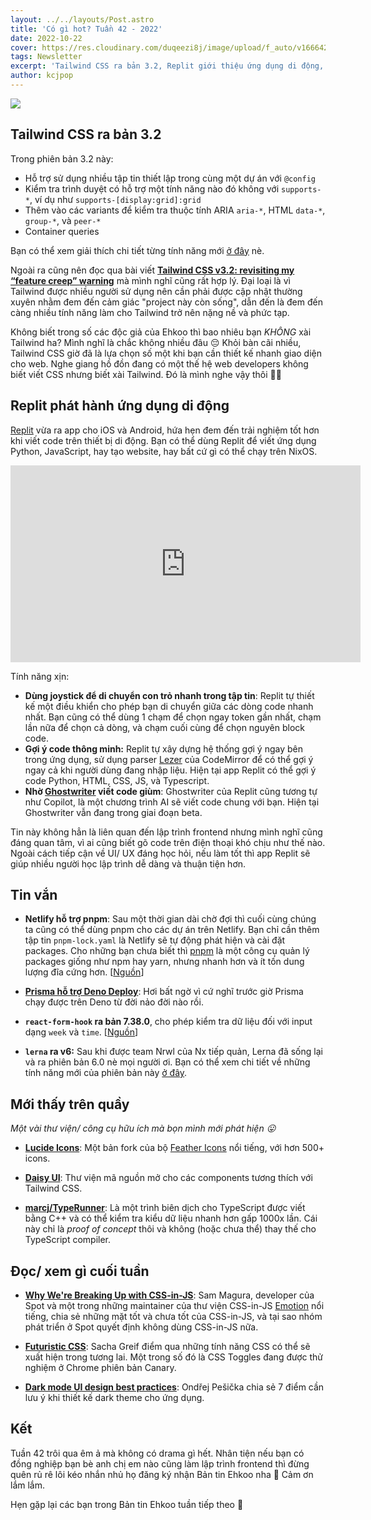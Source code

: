```yaml
---
layout: ../../layouts/Post.astro
title: 'Có gì hot? Tuần 42 - 2022'
date: 2022-10-22
cover: https://res.cloudinary.com/duqeezi8j/image/upload/f_auto/v1666423264/ehkoo/newsletters/w42-2022.png
tags: Newsletter
excerpt: 'Tailwind CSS ra bản 3.2, Replit giới thiệu ứng dụng di động, và một vài tin vắn khác'
author: kcjpop
---
```


![](https://res.cloudinary.com/duqeezi8j/image/upload/f_auto/v1666423264/ehkoo/newsletters/w42-2022.png)

## Tailwind CSS ra bản 3.2

Trong phiên bản 3.2 này:

- Hỗ trợ sử dụng nhiều tập tin thiết lập trong cùng một dự án với `@config`
- Kiểm tra trình duyệt có hỗ trợ một tính năng nào đó không với `supports-*`, ví dụ như `supports-[display:grid]:grid`
- Thêm vào các variants để kiểm tra thuộc tính ARIA `aria-*`, HTML `data-*`, `group-*`, và `peer-*`
- Container queries

Bạn có thể xem giải thích chi tiết từng tính năng mới [ở đây](https://tailwindcss.com/blog/tailwindcss-v3-2) nè.

Ngoài ra cũng nên đọc qua bài viết [**Tailwind CSS v3.2: revisiting my “feature creep” warning**](https://www.brycewray.com/posts/2022/10/tailwind-css-v3-2-revisiting-feature-creep-warning/) mà mình nghĩ cũng rất hợp lý. Đại loại là vì Tailwind được nhiều người sử dụng nên cần phải được cập nhật thường xuyên nhằm đem đến cảm giác "project này còn sống", dẫn đến là đem đến càng nhiều tính năng làm cho Tailwind trở nên nặng nề và phức tạp.

Không biết trong số các độc giả của Ehkoo thì bao nhiêu bạn _KHÔNG_ xài Tailwind ha? Mình nghĩ là chắc không nhiều đâu 😔 Khỏi bàn cãi nhiều, Tailwind CSS giờ đã là lựa chọn số một khi bạn cần thiết kế nhanh giao diện cho web. Nghe giang hồ đồn đang có một thế hệ web developers không biết viết CSS nhưng biết xài Tailwind. Đó là mình nghe vậy thôi 🤷‍♂️

## Replit phát hành ứng dụng di động

[Replit](https://blog.replit.com/mobile-app) vừa ra app cho iOS và Android, hứa hẹn đem đến trải nghiệm tốt hơn khi viết code trên thiết bị di động. Bạn có thể dùng Replit để viết ứng dụng Python, JavaScript, hay tạo website, hay bất cứ gì có thể chạy trên NixOS.

<iframe width="560" height="315" src="https://www.youtube-nocookie.com/embed/Cmq3TrS3ccU" title="YouTube video player" frameborder="0" allow="accelerometer; autoplay; clipboard-write; encrypted-media; gyroscope; picture-in-picture" allowfullscreen></iframe>

Tính năng xịn:

- **Dùng joystick để di chuyển con trỏ nhanh trong tập tin**: Replit tự thiết kế một điều khiển cho phép bạn di chuyển giữa các dòng code nhanh nhất. Bạn cũng có thể dùng 1 chạm để chọn ngay token gần nhất, chạm lần nữa để chọn cả dòng, và chạm cuối cùng để chọn nguyên block code.
- **Gợi ý code thông minh:** Replit tự xây dựng hệ thống gợi ý ngay bên trong ứng dụng, sử dụng parser [Lezer](https://lezer.codemirror.net/) của CodeMirror để có thể gợi ý ngay cả khi người dùng đang nhập liệu. Hiện tại app Replit có thể gợi ý code Python, HTML, CSS, JS, và Typescript.
- **Nhờ [Ghostwriter](https://blog.replit.com/ai) viết code giùm**: Ghostwriter của Replit cũng tương tự như Copilot, là một chương trình AI sẽ viết code chung với bạn. Hiện tại Ghostwriter vẫn đang trong giai đoạn beta.

Tin này không hẳn là liên quan đến lập trình frontend nhưng mình nghĩ cũng đáng quan tâm, vì ai cũng biết gõ code trên điện thoại khó chịu như thế nào. Ngoài cách tiếp cận về UI/ UX đáng học hỏi, nếu làm tốt thì app Replit sẽ giúp nhiều người học lập trình dễ dàng và thuận tiện hơn.

## Tin vắn

- **Netlify hỗ trợ pnpm**: Sau một thời gian dài chờ đợi thì cuối cùng chúng ta cũng có thể dùng pnpm cho các dự án trên Netlify. Bạn chỉ cần thêm tập tin `pnpm-lock.yaml` là Netlify sẽ tự động phát hiện và cài đặt packages. Cho những bạn chưa biết thì [pnpm](https://pnpm.io) là một công cụ quản lý packages giống như npm hay yarn, nhưng nhanh hơn và ít tốn dung lượng đĩa cứng hơn. [[Nguồn](https://www.netlify.com/blog/how-to-use-pnpm-with-netlify-build/)]

- [**Prisma hỗ trợ Deno Deploy**](https://www.prisma.io/docs/guides/deployment/deployment-guides/deploying-to-deno-deploy): Hơi bất ngờ vì cứ nghĩ trước giờ Prisma chạy được trên Deno từ đời nảo đời nào rồi.

- **`react-form-hook` ra bản 7.38.0**, cho phép kiểm tra dữ liệu đối với input dạng `week` và `time`. [[Nguồn](https://github.com/react-hook-form/react-hook-form/releases/tag/v7.38.0)]

- **`lerna` ra v6:** Sau khi được team Nrwl của Nx tiếp quản, Lerna đã sống lại và ra phiên bản 6.0 nè mọi người ơi. Bạn có thể xem chi tiết về những tính năng mới của phiên bản này [ở đây](https://blog.nrwl.io/lerna-reborn-whats-new-in-v6-10aec6e9091c).

## Mới thấy trên quầy

_Một vài thư viện/ công cụ hữu ích mà bọn mình mới phát hiện 😛_

- [**Lucide Icons**](https://lucide.dev/): Một bản fork của bộ [Feather Icons](https://github.com/feathericons/feather) nổi tiếng, với hơn 500+ icons.

- [**Daisy UI**](https://daisyui.com/): Thư viện mã nguồn mở cho các components tương thích với Tailwind CSS.

- [**marcj/TypeRunner**](https://github.com/marcj/TypeRunner): Là một trình biên dịch cho TypeScript được viết bằng C++ và có thể kiểm tra kiểu dữ liệu nhanh hơn gấp 1000x lần. Cái này chỉ là _proof of concept_ thôi và không (hoặc chưa thể) thay thế cho TypeScript compiler.

## Đọc/ xem gì cuối tuần

- [**Why We're Breaking Up with CSS-in-JS**](https://dev.to/srmagura/why-were-breaking-up-wiht-css-in-js-4g9b): Sam Magura, developer của Spot và một trong những maintainer của thư viện CSS-in-JS [Emotion](https://emotion.sh/) nổi tiếng, chia sẻ những mặt tốt và chưa tốt của CSS-in-JS, và tại sao nhóm phát triển ở Spot quyết định không dùng CSS-in-JS nữa.

- [**Futuristic CSS**](https://www.smashingmagazine.com/2022/10/futuristic-css/): Sacha Greif điểm qua những tính năng CSS có thể sẽ xuất hiện trong tương lai. Một trong số đó là CSS Toggles đang được thử nghiệm ở Chrome phiên bản Canary.

- [**Dark mode UI design best practices**](https://atmos.style/blog/dark-mode-ui-best-practices): Ondřej Pešička chia sẻ 7 điểm cần lưu ý khi thiết kế dark theme cho ứng dụng.

## Kết

Tuần 42 trôi qua êm ả mà không có drama gì hết. Nhân tiện nếu bạn có đồng nghiệp bạn bè anh chị em nào cũng làm lập trình frontend thì đừng quên rủ rê lôi kéo nhắn nhủ họ đăng ký nhận Bản tin Ehkoo nha 🥹 Cảm ơn lắm lắm.

Hẹn gặp lại các bạn trong Bản tin Ehkoo tuần tiếp theo 👋

